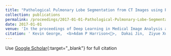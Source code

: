 ```yaml
---
title: "Pathological Pulmonary Lobe Segmentation from CT Images using Progressive Holistically Nested Neural Networks and Random Walker"
collection: publications
permalink: /proceedings/2017-01-01-Pathological-Pulmonary-Lobe-Segmentation-from-CT-Images-using-Progressive-Holistically-Nested-Neural-Networks-and-Random-Walker
date: 2017-01-01
venue: 'In the proceedings of Deep Learning in Medical Image Analysis and Multimodal Learning for Clinical Decision Support'
citation: ' Kevin George,  <b>Adam P Harrison<>,  Dakai Jin,  Ziyue Xu,  Daniel J Mollura, &quot;Pathological Pulmonary Lobe Segmentation from CT Images using Progressive Holistically Nested Neural Networks and Random Walker.&quot; In the proceedings of Deep Learning in Medical Image Analysis and Multimodal Learning for Clinical Decision Support, 2017.'
---
```

Use [Google Scholar](https://scholar.google.com/scholar?q=Pathological+Pulmonary+Lobe+Segmentation+from+CT+Images+using+Progressive+Holistically+Nested+Neural+Networks+and+Random+Walker){:target="_blank"} for full citation
